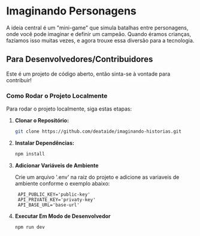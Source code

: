 # Imaginando Personagens

A ideia central é um "mini-game" que simula batalhas entre personagens, onde você pode imaginar e definir um campeão. Quando éramos crianças, fazíamos isso muitas vezes, e agora trouxe essa diversão para a tecnologia.


## Para Desenvolvedores/Contribuidores

Este é um projeto de código aberto, então sinta-se à vontade para contribuir!


### Como Rodar o Projeto Localmente

Para rodar o projeto localmente, siga estas etapas:

1. **Clonar o Repositório:**

   ```bash
   git clone https://github.com/deataide/imaginando-historias.git

2. **Instalar Dependências:**

   ```bash
   npm install

3. **Adicionar Variáveis de Ambiente**

   Crie um arquivo '.env' na raiz do projeto e adicione as variaveis de ambiente conforme o exemplo abaixo:

        API_PUBLIC_KEY='public-key'
        API_PRIVATE_KEY='privaty-key'
        API_BASE_URL='base-url'

2. **Executar Em Modo de Desenvolvedor**

   ```bash
   npm run dev
